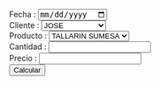 <div>
        <form method="post">
            <div>
                <label>Fecha :</label>
                <input type="date" name="txtFechaVenta">
            </div>
            <div>
                <label>Cliente :</label>
                <select name="cbocliente">
                    <option value="PEPITO">JOSE</option>
                    <option value="ANITA">ANITA PEREZ</option>
                    <option value="LUCHO">LUIS AGUIRRE</option>
                    <option value="SHIRLEY">SHIRLECITA</option>
                </select>
            </div>
            <div>
                <label>
                    Producto :</label>
                <select name="cboProducto">
                    <option value="TALLARIN">TALLARIN SUMESA</option>
                    <option value="ATUN">ATUN LOMITOS</option>
                    <option value="ARROZ">ARROZ FLOR</option>
                    <option value="GELATINA">GELATINA </option>
                    <option value="JABON">JABON LAGARTOS</option>
                    </option>
                </select>
            </div>
            <div>
                <label> Cantidad :</label>
                <input type="number" name="txtCanti">
            </div>
            <div>
                <label>Precio :</label>
                <input type="text" name="txtPrecio">
            </div>
            <div>
                <button type="submit" name="btnCalcular"> Calcular</button>
            </div>
        </form>
    </div>
